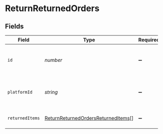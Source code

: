 # ReturnReturnedOrders


## Fields

| Field                                                                                           | Type                                                                                            | Required                                                                                        | Description                                                                                     |
| ----------------------------------------------------------------------------------------------- | ----------------------------------------------------------------------------------------------- | ----------------------------------------------------------------------------------------------- | ----------------------------------------------------------------------------------------------- |
| `id`                                                                                            | *number*                                                                                        | :heavy_minus_sign:                                                                              | Unique identifier of the order within delta.                                                    |
| `platformId`                                                                                    | *string*                                                                                        | :heavy_minus_sign:                                                                              | The platform-specific ID of the order.                                                          |
| `returnedItems`                                                                                 | [ReturnReturnedOrdersReturnedItems](../../models/shared/returnreturnedordersreturneditems.md)[] | :heavy_minus_sign:                                                                              | The list of returned items.                                                                     |